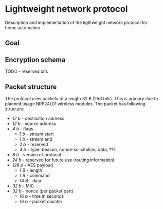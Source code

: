 # Lightweight network protocol
Description and implementation of the lightweight network protocol for home automation

## Goal

## Encryption schema
TODO - reserved bits

## Packet structure
The protocol uses packets of a length 32 B (256 bits). This is primary due to planned usage NRF24L01 wireless modules.
The packet has following structure:
* *12 b* - destination address
* *12 b* - source address
* *4 b* - flags
  - *1 b* - stream start
  - *1 b* - stream end
  - *2 b* - reserved
  - *4 b* - type: beacon, nonce-solicitation, data, ???
* *8 b* - version of protocol
* *24 b* - reserved for future use (routing information)
* *128 b* - AES payload
  - *1 B* - length
  - *1 B* - command
  - *14 B* - data
* *32 b* - MIC
* *32 b* - nonce (per packet part)
  - *16 b* - time in seconds
  - *16 b* - packet counter
